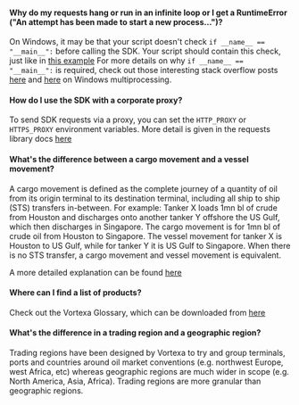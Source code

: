 #### Why do my requests hang or run in an infinite loop or I get a RuntimeError ("An attempt has been made to start a new process...")?
On Windows, it may be that your script doesn't check `if __name__ == "__main__":`
before calling the SDK. Your script should contain this check, just like in [this example](https://vortechsa.github.io/python-sdk/examples/0_sample_load_cargo_movements/)
For more details on why `if __name__ == "__main__":` is required, check out those interesting stack overflow posts [here](https://stackoverflow.com/questions/20360686/compulsory-usage-of-if-name-main-in-windows-while-using-multiprocessi) and [here](https://stackoverflow.com/questions/18204782/runtimeerror-on-windows-trying-python-multiprocessing) on Windows multiprocessing.

#### How do I use the SDK with a corporate proxy?
To send SDK requests via a proxy, you can set the `HTTP_PROXY` or `HTTPS_PROXY` environment variables.
More detail is given in the requests library docs [here](https://requests.readthedocs.io/en/master/user/advanced/#proxies)

#### What's the difference between a cargo movement and a vessel movement?
A cargo movement is defined as the complete journey of a quantity of oil from its origin terminal to its destination terminal, including all ship to ship (STS) transfers in-between.
For example: Tanker X loads 1mn bl of crude from Houston and discharges onto another tanker Y offshore the US Gulf, which then discharges in Singapore.
The cargo movement is for 1mn bl of crude oil from Houston to Singapore.
The vessel movement for tanker X is Houston to US Gulf, while for tanker Y it is US Gulf to Singapore. When there is no STS transfer, a cargo movement and vessel movement is equivalent.

A more detailed explanation can be found [here](https://docs.vortexa.com/reference/intro-cargo-movement)

#### Where can I find a list of products?
Check out the Vortexa Glossary, which can be downloaded from [here](https://docs.vortexa.com/reference/intro-introduction)


#### What's the difference in a trading region and a geographic region?
Trading regions have been designed by Vortexa to try and group terminals,
ports and countries around oil market conventions
(e.g. northwest Europe, west Africa, etc) whereas geographic regions
are much wider in scope (e.g. North America, Asia, Africa).
Trading regions are more granular than geographic regions.